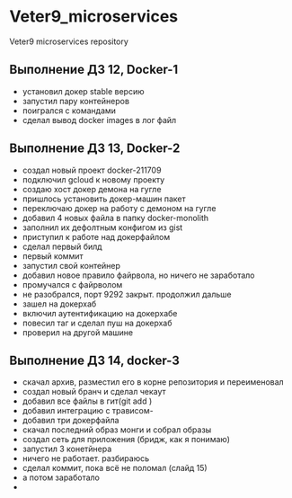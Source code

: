 # Veter9_microservices
Veter9 microservices repository

## Выполнение ДЗ 12, Docker-1

- установил докер stable версию
- запустил пару контейнеров
- поигрался с командами
- сделал вывод docker images в лог файл


## Выполнение ДЗ 13, Docker-2
- создал новый проект docker-211709
- подключил gcloud к новому проекту
- создаю хост докер демона на гугле
- пришлось установить докер-машин пакет
- переключаю докер на работу с демоном на гугле
- добавил 4 новых файла в папку docker-monolith
- заполнил их дефолтным конфигом из gist
- приступил к работе над докерфайлом
- сделал первый билд
- первый коммит
- запустил свой контейнер
- добавил новое правило файрвола, но ничего не заработало
- промучался с файрволом
- не разобрался, порт 9292 закрыт. продолжил дальше
- зашел на докерхаб
- включил аутентификацию на докерхабе
- повесил таг и сделал пуш на докерхаб
- проверил на другой машине

## Выполнение ДЗ 14, docker-3
- скачал архив, разместил его в корне репозитория и переименовал
- создал новый бранч и сделал чекаут
- добавил все файлы в гит(git add )
- добавил интеграцию с трависом-
- добавил три докерфайла
- скачал последний образ монги и собрал образы
- создал сеть для приложения (бридж, как я понимаю)
- запустил 3 конетйнера
- ничего не работает. разбираюсь
- сделал коммит, пока всё не поломал (слайд 15)
- а потом заработало
- 
